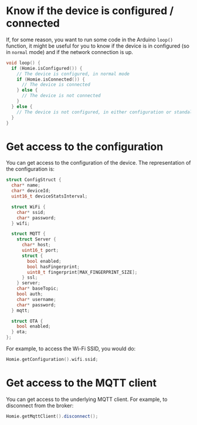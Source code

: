 # Know if the device is configured / connected

If, for some reason, you want to run some code in the Arduino `loop()` function, it might be useful for you to know if the device is in configured (so in `normal` mode) and if the network connection is up.

```c++
void loop() {
  if (Homie.isConfigured()) {
    // The device is configured, in normal mode
    if (Homie.isConnected()) {
      // The device is connected
    } else {
      // The device is not connected
    }
  } else {
    // The device is not configured, in either configuration or standalone mode
  }
}
```

# Get access to the configuration

You can get access to the configuration of the device. The representation of the configuration is:

```c++
struct ConfigStruct {
  char* name;
  char* deviceId;
  uint16_t deviceStatsInterval;

  struct WiFi {
    char* ssid;
    char* password;
  } wifi;

  struct MQTT {
    struct Server {
      char* host;
      uint16_t port;
      struct {
        bool enabled;
        bool hasFingerprint;
        uint8_t fingerprint[MAX_FINGERPRINT_SIZE];
      } ssl;
    } server;
    char* baseTopic;
    bool auth;
    char* username;
    char* password;
  } mqtt;

  struct OTA {
    bool enabled;
  } ota;
};
```

For example, to access the Wi-Fi SSID, you would do:

```c++
Homie.getConfiguration().wifi.ssid;
```

# Get access to the MQTT client

You can get access to the underlying MQTT client. For example, to disconnect from the broker:

```c++
Homie.getMqttClient().disconnect();
```
